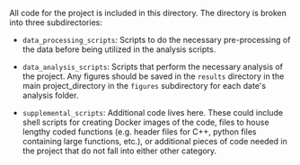 All code for the project is included in this directory. The directory is broken into three subdirectories:

* `data_processing_scripts`: Scripts to do the necessary pre-processing of the data before being utilized in the analysis scripts.

* `data_analysis_scripts`: Scripts that perform the necessary analysis of the project. Any figures should be saved in the `results` directory in the main project_directory in the `figures` subdirectory for each date's analysis folder.

* `supplemental_scripts`: Additional code lives here. These could include shell scripts for creating Docker images of the code, files to house lengthy coded functions (e.g. header files for C++, python files containing large functions, etc.), or additional pieces of code needed in the project that do not fall into either other category.
